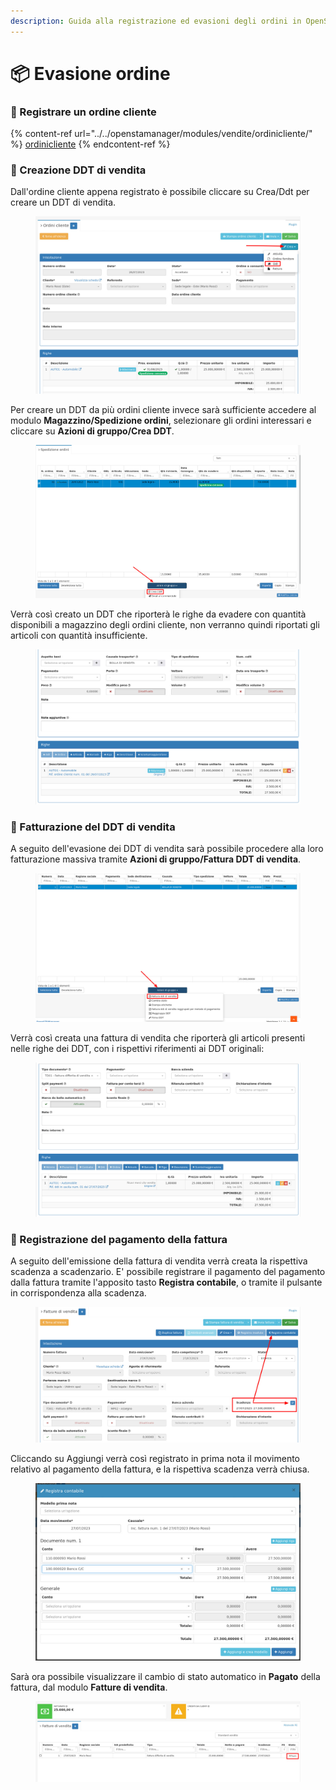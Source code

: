 ```yaml
---
description: Guida alla registrazione ed evasioni degli ordini in OpenSTAManager
---
```


# 📦 Evasione ordine

### 📕 Registrare un ordine cliente

{% content-ref url="../../openstamanager/modules/vendite/ordinicliente/" %}
[ordinicliente](../../openstamanager/modules/vendite/ordinicliente/)
{% endcontent-ref %}

### 📕 Creazione DDT di vendita

Dall'ordine cliente appena registrato è possibile cliccare su Crea/Ddt per creare un DDT di vendita.

<figure><img src="../../.gitbook/assets/immagine (599).png" alt=""><figcaption></figcaption></figure>

Per creare un DDT da più ordini cliente invece sarà sufficiente accedere al modulo **Magazzino/Spedizione ordini**, selezionare gli ordini interessari e cliccare su **Azioni di gruppo/Crea DDT**.

<figure><img src="../../.gitbook/assets/immagine (84).png" alt=""><figcaption></figcaption></figure>

Verrà così creato un DDT che riporterà le righe da evadere con quantità disponibili a magazzino degli ordini cliente, non verranno quindi riportati gli articoli con quantità insufficiente.

<figure><img src="../../.gitbook/assets/immagine (610).png" alt=""><figcaption></figcaption></figure>

### 📕 Fatturazione del DDT di vendita

A seguito dell'evasione dei DDT di vendita sarà possibile procedere alla loro fatturazione massiva tramite **Azioni di gruppo/Fattura DDT di vendita**.&#x20;

<figure><img src="../../.gitbook/assets/immagine (603).png" alt=""><figcaption></figcaption></figure>

Verrà così creata una fattura di vendita che riporterà gli articoli presenti nelle righe dei DDT, con i rispettivi riferimenti ai DDT originali:

<figure><img src="../../.gitbook/assets/immagine (598).png" alt=""><figcaption></figcaption></figure>

### 📕 Registrazione del pagamento della fattura

A seguito dell'emissione della fattura di vendita verrà creata la rispettiva scadenza a scadenzario. E' possibile registrare il pagamento del pagamento dalla fattura tramite l'apposito tasto **Registra contabile**, o tramite il pulsante in corrispondenza alla scadenza.

<figure><img src="../../.gitbook/assets/immagine (606).png" alt=""><figcaption></figcaption></figure>

Cliccando su Aggiungi verrà così registrato in prima nota il movimento relativo al pagamento della fattura, e la rispettiva scadenza verrà chiusa.

<figure><img src="../../.gitbook/assets/immagine (607).png" alt=""><figcaption></figcaption></figure>

Sarà ora possibile visualizzare il cambio di stato automatico in **Pagato** della fattura, dal modulo **Fatture di vendita**.

<figure><img src="../../.gitbook/assets/immagine (604).png" alt=""><figcaption></figcaption></figure>
